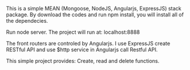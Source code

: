 
This is a simple MEAN (Mongoose, NodeJS, Angularjs, ExpressJS) stack package. By download the codes and run npm install, you will install all of the dependecies.

Run node server. The project will run at: localhost:8888

The front routers are controled by Angularjs. I use ExpressJS create RESTful API and use $http service in Angularjs call Restful API. 

This simple project provides: Create, read and delete functions.
